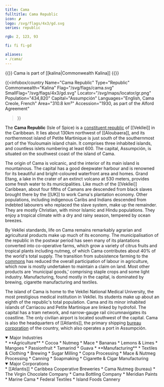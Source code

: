 ```yaml
---
title: Cama
fulltitle: Cama Republic
icon: 🌶️
logo: /svg/flags/4x3/gd.svg
series: republic

rgb: 2, 123, 93

fi: fi fi-gd

aliases:
- /cama/
---
```

{{<note series>}}
 Cama is part of [[kalina|Commonwealth Kalina]]
{{</note>}}

{{<infobox/country
	 Name="Cama Republic"
	 Type="Republic"
	 Commonwealth="Kalina"
	 Flag="/svg/flags/cama.svg"
	 SmallFlag="/svg/flags/4x3/gd.svg"
	 Locator="/svg/maps/locator/gr.png"
	 Population="434,820"
	 Capital="Assumpción"
	 Languages="English, Cama Creole, French"
	 Area="310.8 km²"
	 Accession="1930, as part of the Alford Agreement"
 >}}

The <span class="fi fi-gd"></span> **Cama Republic** (Isle of Spice) is a [constituent republic](/republics/) of [[Vekllei]] in the Caribbean. It lies about 130km northwest of [[Aloubaera]], and its northernmost island of Petite Martinique is just south of the southernmost part of the Youloumain island chain. It comprises three inhabited islands, and countless islets numbering at least 600. The capital, Assumpción, is situated on the southwest coast of the island of Cama.

The origin of Cama is volcanic, and the interior of its main island is mountainous. The capital has a good deepwater harbour and is renowned for its beautiful and bright-coloured waterfront area and homes. Grand Etang, a lake in the crater of an extinct volcano at 530 meters, provides some fresh water to its municipalities. Like much of the [[Vekllei]] Caribbean, about four fifths of Camans are descended from black slaves brought there by the [[UK]] to work Cama's plantation economy. Other populations, including indigenous Caribs and Indians descended from indebted labourers who replaced the slave system, make up the remainder. They are mostly Christian, with minor Islamic and Hindu populations. They enjoy a tropical climate with a dry and rainy season, tempered by ocean breezes.

By Vekllei standards, life on Cama remains remarkably agrarian and agricultural products make up much of its economy. The municipalisation of the republic in the postwar period has seen many of its plantations converted into co-operative farms, which grow a variety of citrus fruits and tropical plants including nutmeg, of which Cama contributes about 40% of the world's total supply. The transition from subsistence farming to the [commons](/social-economy/) has reduced the overall participation of labour in agriculture, which now is mostly undertaken to maintain a claim on land. Most other products are 'municipal goods,' comprising staple crops and some light industry. Manufacturing, found mostly in the capital, is dominated by brewing, cigarette manufacturing and textiles.

The island of Cama is home to the Vekllei National Medical University, the most prestigious medical institution in Vekllei. Its students make up about an eighth of the republic's total population. Cama and its minor inhabited islands of Carriacou and Petite Martinique are linked by hydrofoil. The capital has a tram network, and narrow-gauge rail circumnavigates its coastline. The only civilian airport is located southwest of the capital. Cama is also the headquarters of [[Atlantis]], the primary shipping [bureau corporation](/bureaus/) of the country, which also operates a port in Assumpción.

<details open>
  <summary>Major Industries</summary>
* **Agriculture**
	* Cocoa
	* Nutmeg
	* Mace
	* Bananas
	* Lemons & Limes
	* Mangoes
	* Passionfruit
	* Tamarind
	* Guava
* **Manufacturing**
	* Textiles & Clothing
	* Brewing
	* Sugar Milling
	* Copra Processing
	* Mace & Nutmeg Processing
	* Canning
	* Soapmaking
	* Cigarette & Cigar Manufacturing
</details>

<details open>
  <summary>Major Corporations</summary>
* [[Atlantis]]
* Caribbea Cooperative Breweries
* Cama Nutmeg (bureau)
* The Virgin Chocolate Company
* Cama Bottling Company
* Meridian Paints
* Marine Cama
* Federal Textiles
* Island Foods Cannery
</details>

